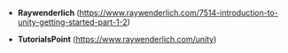 * **Raywenderlich** (https://www.raywenderlich.com/7514-introduction-to-unity-getting-started-part-1-2)

* **TutorialsPoint** (https://www.raywenderlich.com/unity)

